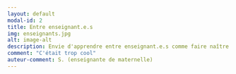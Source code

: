 ```yaml
---
layout: default
modal-id: 2
title: Entre enseignant.e.s
img: enseignants.jpg
alt: image-alt
description: Envie d'apprendre entre enseignant.e.s comme faire naître et grandir plus de coopération dans vos classes ? Formatrice en Discipline Positive, je propose des formations qualifiantes.
comment: "C'était trop cool"
auteur-comment: S. (enseignante de maternelle)
---
```

